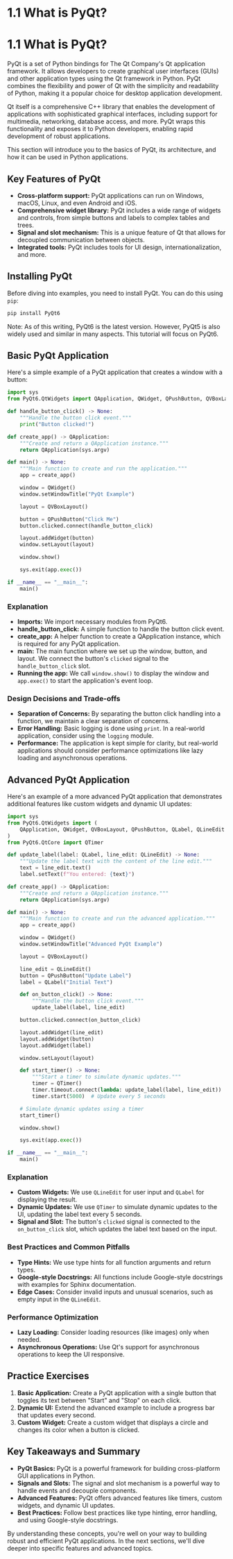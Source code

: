 # 1.1 What is PyQt?

# 1.1 What is PyQt?

PyQt is a set of Python bindings for The Qt Company's Qt application framework. It allows developers to create graphical user interfaces (GUIs) and other application types using the Qt framework in Python. PyQt combines the flexibility and power of Qt with the simplicity and readability of Python, making it a popular choice for desktop application development.

Qt itself is a comprehensive C++ library that enables the development of applications with sophisticated graphical interfaces, including support for multimedia, networking, database access, and more. PyQt wraps this functionality and exposes it to Python developers, enabling rapid development of robust applications.

This section will introduce you to the basics of PyQt, its architecture, and how it can be used in Python applications.

## Key Features of PyQt

- **Cross-platform support:** PyQt applications can run on Windows, macOS, Linux, and even Android and iOS.
- **Comprehensive widget library:** PyQt includes a wide range of widgets and controls, from simple buttons and labels to complex tables and trees.
- **Signal and slot mechanism:** This is a unique feature of Qt that allows for decoupled communication between objects.
- **Integrated tools:** PyQt includes tools for UI design, internationalization, and more.

## Installing PyQt

Before diving into examples, you need to install PyQt. You can do this using `pip`:

```bash
pip install PyQt6
```

Note: As of this writing, PyQt6 is the latest version. However, PyQt5 is also widely used and similar in many aspects. This tutorial will focus on PyQt6.

## Basic PyQt Application

Here's a simple example of a PyQt application that creates a window with a button:

```python
import sys
from PyQt6.QtWidgets import QApplication, QWidget, QPushButton, QVBoxLayout

def handle_button_click() -> None:
    """Handle the button click event."""
    print("Button clicked!")

def create_app() -> QApplication:
    """Create and return a QApplication instance."""
    return QApplication(sys.argv)

def main() -> None:
    """Main function to create and run the application."""
    app = create_app()

    window = QWidget()
    window.setWindowTitle("PyQt Example")

    layout = QVBoxLayout()

    button = QPushButton("Click Me")
    button.clicked.connect(handle_button_click)

    layout.addWidget(button)
    window.setLayout(layout)

    window.show()

    sys.exit(app.exec())

if __name__ == "__main__":
    main()
```

### Explanation

- **Imports:** We import necessary modules from PyQt6.
- **handle_button_click:** A simple function to handle the button click event.
- **create_app:** A helper function to create a QApplication instance, which is required for any PyQt application.
- **main:** The main function where we set up the window, button, and layout. We connect the button's `clicked` signal to the `handle_button_click` slot.
- **Running the app:** We call `window.show()` to display the window and `app.exec()` to start the application's event loop.

### Design Decisions and Trade-offs

- **Separation of Concerns:** By separating the button click handling into a function, we maintain a clear separation of concerns.
- **Error Handling:** Basic logging is done using `print`. In a real-world application, consider using the `logging` module.
- **Performance:** The application is kept simple for clarity, but real-world applications should consider performance optimizations like lazy loading and asynchronous operations.

## Advanced PyQt Application

Here's an example of a more advanced PyQt application that demonstrates additional features like custom widgets and dynamic UI updates:

```python
import sys
from PyQt6.QtWidgets import (
    QApplication, QWidget, QVBoxLayout, QPushButton, QLabel, QLineEdit
)
from PyQt6.QtCore import QTimer

def update_label(label: QLabel, line_edit: QLineEdit) -> None:
    """Update the label text with the content of the line edit."""
    text = line_edit.text()
    label.setText(f"You entered: {text}")

def create_app() -> QApplication:
    """Create and return a QApplication instance."""
    return QApplication(sys.argv)

def main() -> None:
    """Main function to create and run the advanced application."""
    app = create_app()

    window = QWidget()
    window.setWindowTitle("Advanced PyQt Example")

    layout = QVBoxLayout()

    line_edit = QLineEdit()
    button = QPushButton("Update Label")
    label = QLabel("Initial Text")

    def on_button_click() -> None:
        """Handle the button click event."""
        update_label(label, line_edit)

    button.clicked.connect(on_button_click)

    layout.addWidget(line_edit)
    layout.addWidget(button)
    layout.addWidget(label)

    window.setLayout(layout)

    def start_timer() -> None:
        """Start a timer to simulate dynamic updates."""
        timer = QTimer()
        timer.timeout.connect(lambda: update_label(label, line_edit))
        timer.start(5000)  # Update every 5 seconds

    # Simulate dynamic updates using a timer
    start_timer()

    window.show()

    sys.exit(app.exec())

if __name__ == "__main__":
    main()
```

### Explanation

- **Custom Widgets:** We use `QLineEdit` for user input and `QLabel` for displaying the result.
- **Dynamic Updates:** We use `QTimer` to simulate dynamic updates to the UI, updating the label text every 5 seconds.
- **Signal and Slot:** The button's `clicked` signal is connected to the `on_button_click` slot, which updates the label text based on the input.

### Best Practices and Common Pitfalls

- **Type Hints:** We use type hints for all function arguments and return types.
- **Google-style Docstrings:** All functions include Google-style docstrings with examples for Sphinx documentation.
- **Edge Cases:** Consider invalid inputs and unusual scenarios, such as empty input in the `QLineEdit`.

### Performance Optimization

- **Lazy Loading:** Consider loading resources (like images) only when needed.
- **Asynchronous Operations:** Use Qt's support for asynchronous operations to keep the UI responsive.

## Practice Exercises

1. **Basic Application:** Create a PyQt application with a single button that toggles its text between "Start" and "Stop" on each click.
2. **Dynamic UI:** Extend the advanced example to include a progress bar that updates every second.
3. **Custom Widget:** Create a custom widget that displays a circle and changes its color when a button is clicked.

## Key Takeaways and Summary

- **PyQt Basics:** PyQt is a powerful framework for building cross-platform GUI applications in Python.
- **Signals and Slots:** The signal and slot mechanism is a powerful way to handle events and decouple components.
- **Advanced Features:** PyQt offers advanced features like timers, custom widgets, and dynamic UI updates.
- **Best Practices:** Follow best practices like type hinting, error handling, and using Google-style docstrings.

By understanding these concepts, you're well on your way to building robust and efficient PyQt applications. In the next sections, we'll dive deeper into specific features and advanced topics.

